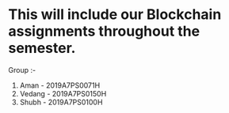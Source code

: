 # This will include our Blockchain assignments throughout the semester.

Group :-
1. Aman - 2019A7PS0071H
2. Vedang - 2019A7PS0150H
3. Shubh - 2019A7PS0100H